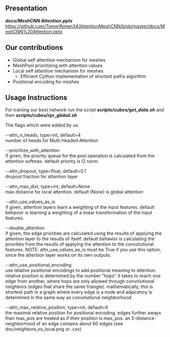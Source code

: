 ## Presentation
**_docs/MeshCNN Attention.pptx_**
https://github.com/TomerRonen34/AttentionMeshCNN/blob/master/docs/MeshCNN%20Attention.pptx

## Our contributions
* Global self attention mechanism for meshes
* MeshPool prioritizing with attention values 
* Local self attention mechanism for meshes
    * Efficient Cython implementation of shortest paths algorithm
* Positional encoding for meshes

## Usage Instructions
For training our best network run the script **_scripts/cubes/get_data.sh_** and then **_scripts/cubes/rpr_global.sh_**

The flags which were added by us:

--attn_n_heads, type=int, default=4 \
number of heads for Multi Headed Attention

--prioritize_with_attention \
if given, the priority queue for the pool operation is calculated from the attention softmax.
default priority is l2 norm.

--attn_dropout, type=float, default=0.1 \
dropout fraction for attention layer

--attn_max_dist, type=int, default=None \
max distance for local attention. default (None) is global attention

--attn_use_values_as_is \
if given, attention layers learn a weighting of the input features.
default behavior is learning a weighting of a linear transformation
of the input features.

--double_attention \
if given, the edge priorities are calculated using the results of applying the attention layer to the
results of itself. default behavior is calculating the priorities from the results of applying the
attention to the convolutional features.
NOTE: attn_use_values_as_is must be True if you use this option, since the attention layer works on its own outputs.

--attn_use_positional_encoding \
use relative positional encodings to add positional meaning to attention.
relative position is determined by the number "hops" it takes to reach one edge from another,
where hops are only allowed through convolutional neighbors (edges that share the same triangle).
mathematically, this is shortest path in a graph where every edge is a node and adjacency
is determined in the same way as convolutional neighborhood.

--attn_max_relative_position, type=int, default=6 \
the maximal relative position for positional encoding. edges further aways than max_pos
are treated as if their position is max_pos. an 5-distance-neighborhood of an edge contains
about 60 edges (see doc/neighbors_vs_local.png or .csv)
